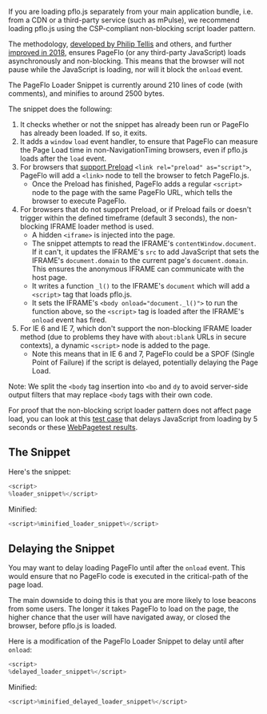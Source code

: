 If you are loading pflo.js separately from your main application bundle, i.e.
from a CDN or a third-party service (such as mPulse), we recommend loading pflo.js
using the CSP-compliant non-blocking script loader pattern.

The methodology, [developed by Philip Tellis](http://www.lognormal.com/blog/2012/12/12/the-script-loader-pattern/)
and others, and further [improved in 2018](https://calendar.perfplanet.com/2018/a-csp-compliant-non-blocking-script-loader/),
ensures PageFlo (or any third-party JavaScript) loads asynchronously
and non-blocking.  This means that the browser will not pause while the JavaScript
is loading, nor will it block the `onload` event.

The PageFlo Loader Snippet is currently around 210 lines of code (with comments), and minifies to around 2500 bytes.

The snippet does the following:

1. It checks whether or not the snippet has already been run or PageFlo has already
    been loaded.  If so, it exits.
2. It adds a `window` `load` event handler, to ensure that PageFlo can measure
    the Page Load time in non-NavigationTiming browsers, even if pflo.js
    loads after the `load` event.
3. For browsers that [support Preload](https://caniuse.com/#feat=link-rel-preload) `<link rel="preload" as="script">`,
    PageFlo will add a `<link>` node to tell the browser to fetch PageFlo.js.
    * Once the Preload has finished, PageFlo adds a regular `<script>` node to the page with the same PageFlo URL,
      which tells the browser to execute PageFlo.
4. For browsers that do not support Preload, or if Preload fails or doesn't trigger within the defined timeframe (default 3 seconds),
    the non-blocking IFRAME loader method is used.
    * A hidden `<iframe>` is injected into the page.
    * The snippet attempts to read the IFRAME's `contentWindow.document`.  If it can't,
      it updates the IFRAME's `src` to add JavaScript that sets the IFRAME's `document.domain`
      to the current page's `document.domain`.  This ensures the anonymous IFRAME
      can communicate with the host page.
    * It writes a function `_l()` to the IFRAME's `document` which will add a
      `<script>` tag that loads pflo.js.
    * It sets the IFRAME's `<body onload="document._l()">` to run the function
      above, so the `<script>` tag is loaded after the IFRAME's `onload` event has fired.
5. For IE 6 and IE 7, which don't support the non-blocking IFRAME loader method (due to problems they have with `about:blank`
    URLs in secure contexts), a dynamic `<script>` node is added to the page.
    * Note this means that in IE 6 and 7, PageFlo could be a SPOF (Single Point of Failure) if the script is delayed,
      potentially delaying the Page Load.

Note: We split the `<body` tag insertion into `<bo` and `dy` to avoid server-side output filters that may replace `<body` tags with their own code.

For proof that the non-blocking script loader pattern does not affect page load,
you can look at this
[test case](http://dev.nicj.net/pflo-audit/test-mpulse-loader-snippet-delayed.html)
that delays JavaScript from loading by 5 seconds or these
[WebPagetest results](https://www.webpagetest.org/result/171221_HD_bb090190517fa8dd101859e8c1f327fe/).

## The Snippet

Here's the snippet:

```javascript
<script>
%loader_snippet%</script>
```

Minified:

```javascript
<script>%minified_loader_snippet%</script>
```

## Delaying the Snippet

You may want to delay loading PageFlo until after the `onload` event.  This would
ensure that no PageFlo code is executed in the critical-path of the page load.

The main downside to doing this is that you are more likely to lose beacons
from some users.  The longer it takes PageFlo to load on the page, the higher
chance that the user will have navigated away, or closed the browser, before
pflo.js is loaded.

Here is a modification of the PageFlo Loader Snippet to delay until after
`onload`:

```javascript
<script>
%delayed_loader_snippet%</script>
```

Minified:

```javascript
<script>%minified_delayed_loader_snippet%</script>
```
